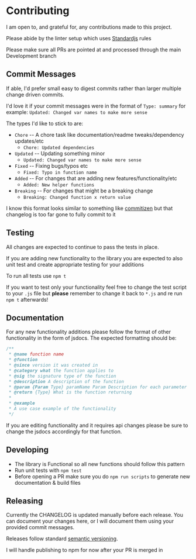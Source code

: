 # Contributing

I am open to, and grateful for, any contributions made to this project.

Please abide by the linter setup which uses [Standardjs](http://standardjs.com) rules

Please make sure all PRs are pointed at and processed through the main Development branch

## Commit Messages

If able, I'd prefer small easy to digest commits rather than larger multiple change driven commits.

I'd love it if your commit messages were in the format of `Type: summary` for example: `Updated: Changed var names to make more sense`

The types I'd like to stick to are:

- `Chore` -- A chore task like documentation/readme tweaks/dependency updates/etc
  - `Chore: Updated dependencies`
- `Updated` -- Updating something minor
  - `Updated: Changed var names to make more sense`
- `Fixed` -- Fixing bugs/typos etc
  - `Fixed: Typo in function name`
- `Added` -- For changes that are adding new features/functionality/etc
  - `Added: New helper functions`
- `Breaking` -- For changes that might be a breaking change
  - `Breaking: Changed function x return value`

I know this format looks similar to something like [commitizen](https://www.npmjs.com/package/commitizen) but that changelog is too far gone to fully commit to it

## Testing

All changes are expected to continue to pass the tests in place.

If you are adding new functionality to the library you are expected to also unit test and create appropriate testing for your additions

To run all tests use `npm t`

If you want to test only your functionality feel free to change the test script to your `.js` file but **please** remember to change it back to `*.js` and re run `npm t` afterwards!

## Documentation

For any new functionality additions please follow the format of other functionality in the form of jsdocs. The expected formatting should be:

```js
/**
 * @name function name
 * @function
 * @since version it was created in
 * @category what the function applies to
 * @sig the signature type of the function
 * @description A description of the function
 * @param {Param Type} paramName Param Description for each parameter
 * @return {Type} What is the function returning
 *
 * @example
 * A use case example of the functionality
 */
```

If you are editing functionality and it requires api changes please be sure to change the jsdocs accordingly for that function.

## Developing

- The library is Functional so all new functions should follow this pattern
- Run unit tests with `npm test`
- Before opening a PR make sure you do `npm run scripts` to generate new documentation & build files

## Releasing

Currently the CHANGELOG is updated manually before each release. You can document your changes here, or I will document them using your provided commit messages.

Releases follow standard [semantic versioning](https://semver.org/).

I will handle publishing to npm for now after your PR is merged in
